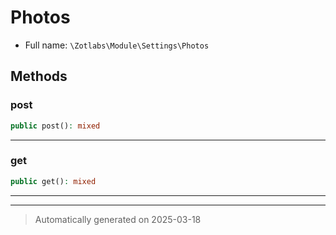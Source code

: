 
# Photos





* Full name: `\Zotlabs\Module\Settings\Photos`




## Methods


### post



```php
public post(): mixed
```












***

### get



```php
public get(): mixed
```












***


***
> Automatically generated on 2025-03-18
